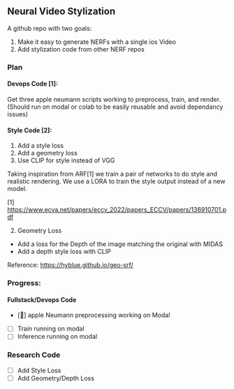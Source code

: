 ## Neural Video Stylization
A github repo with two goals:
1. Make it easy to generate NERFs with a single ios Video
2. Add stylization code from other NERF repos


### Plan
#### Devops Code [1]:
Get three apple neumann scripts working to preprocess, train, and render.
(Should run on modal or colab to be easily reusable and avoid dependancy issues)


#### Style Code [2]:
1) Add a style loss
2) Add a geometry loss
3) Use CLIP for style instead of VGG

Taking inspiration from ARF[1] we train a pair of networks to do style and realistic rendering. We use a LORA to train the style output instead of a new model.

[1] https://www.ecva.net/papers/eccv_2022/papers_ECCV/papers/136910701.pdf

2) Geometry Loss
- Add a loss for the Depth of the image matching the original with MIDAS
- Add a depth style loss with CLIP

Reference:
https://hyblue.github.io/geo-srf/

### Progress:
#### Fullstack/Devops Code
- [🚧] apple Neumann preprocessing working on Modal
- [ ] Train running on modal
- [ ] Inference running on modal
### Research Code
- [ ] Add Style Loss
- [ ] Add Geometry/Depth Loss
